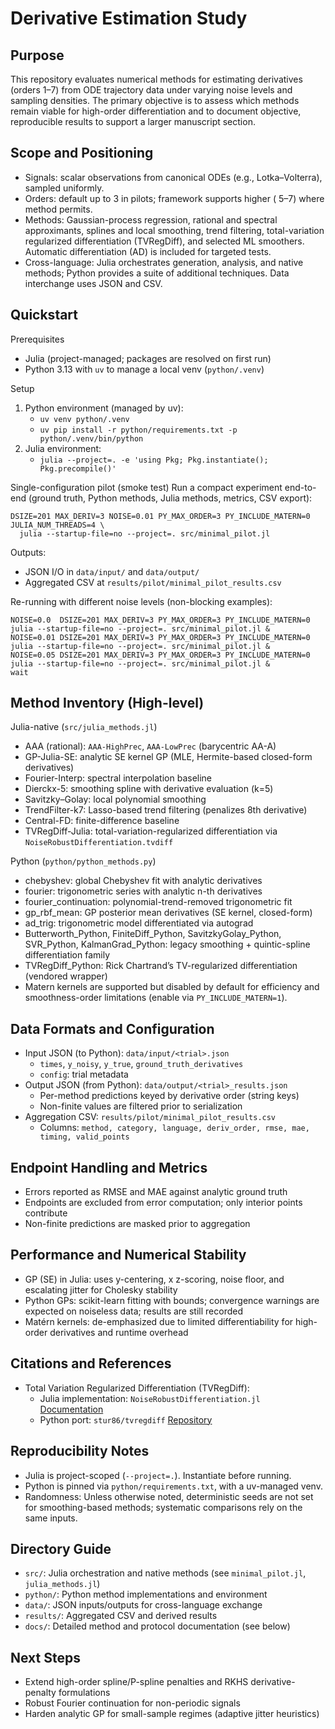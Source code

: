 Derivative Estimation Study
===========================

Purpose
-------
This repository evaluates numerical methods for estimating derivatives (orders 1–7) from ODE trajectory data under varying noise levels and sampling densities. The primary objective is to assess which methods remain viable for high-order differentiation and to document objective, reproducible results to support a larger manuscript section.

Scope and Positioning
---------------------
- Signals: scalar observations from canonical ODEs (e.g., Lotka–Volterra), sampled uniformly.
- Orders: default up to 3 in pilots; framework supports higher (
  5–7) where method permits.
- Methods: Gaussian-process regression, rational and spectral approximants, splines and local smoothing, trend filtering, total-variation regularized differentiation (TVRegDiff), and selected ML smoothers. Automatic differentiation (AD) is included for targeted tests.
- Cross-language: Julia orchestrates generation, analysis, and native methods; Python provides a suite of additional techniques. Data interchange uses JSON and CSV.

Quickstart
----------
Prerequisites
- Julia (project-managed; packages are resolved on first run)
- Python 3.13 with `uv` to manage a local venv (`python/.venv`)

Setup
1) Python environment (managed by uv):
   - `uv venv python/.venv`
   - `uv pip install -r python/requirements.txt -p python/.venv/bin/python`
2) Julia environment:
   - `julia --project=. -e 'using Pkg; Pkg.instantiate(); Pkg.precompile()'`

Single-configuration pilot (smoke test)
Run a compact experiment end-to-end (ground truth, Python methods, Julia methods, metrics, CSV export):
```
DSIZE=201 MAX_DERIV=3 NOISE=0.01 PY_MAX_ORDER=3 PY_INCLUDE_MATERN=0 JULIA_NUM_THREADS=4 \
  julia --startup-file=no --project=. src/minimal_pilot.jl
```
Outputs:
- JSON I/O in `data/input/` and `data/output/`
- Aggregated CSV at `results/pilot/minimal_pilot_results.csv`

Re-running with different noise levels (non-blocking examples):
```
NOISE=0.0  DSIZE=201 MAX_DERIV=3 PY_MAX_ORDER=3 PY_INCLUDE_MATERN=0 julia --startup-file=no --project=. src/minimal_pilot.jl &
NOISE=0.01 DSIZE=201 MAX_DERIV=3 PY_MAX_ORDER=3 PY_INCLUDE_MATERN=0 julia --startup-file=no --project=. src/minimal_pilot.jl &
NOISE=0.05 DSIZE=201 MAX_DERIV=3 PY_MAX_ORDER=3 PY_INCLUDE_MATERN=0 julia --startup-file=no --project=. src/minimal_pilot.jl &
wait
```

Method Inventory (High-level)
-----------------------------
Julia-native (`src/julia_methods.jl`)
- AAA (rational): `AAA-HighPrec`, `AAA-LowPrec` (barycentric AA-A)
- GP-Julia-SE: analytic SE kernel GP (MLE, Hermite-based closed-form derivatives)
- Fourier-Interp: spectral interpolation baseline
- Dierckx-5: smoothing spline with derivative evaluation (k=5)
- Savitzky–Golay: local polynomial smoothing
- TrendFilter-k7: Lasso-based trend filtering (penalizes 8th derivative)
- Central-FD: finite-difference baseline
- TVRegDiff-Julia: total-variation-regularized differentiation via `NoiseRobustDifferentiation.tvdiff`

Python (`python/python_methods.py`)
- chebyshev: global Chebyshev fit with analytic derivatives
- fourier: trigonometric series with analytic n-th derivatives
- fourier_continuation: polynomial-trend-removed trigonometric fit
- gp_rbf_mean: GP posterior mean derivatives (SE kernel, closed-form)
- ad_trig: trigonometric model differentiated via autograd
- Butterworth_Python, FiniteDiff_Python, SavitzkyGolay_Python, SVR_Python, KalmanGrad_Python: legacy smoothing + quintic-spline differentiation family
- TVRegDiff_Python: Rick Chartrand’s TV-regularized differentiation (vendored wrapper)
- Matern kernels are supported but disabled by default for efficiency and smoothness-order limitations (enable via `PY_INCLUDE_MATERN=1`).

Data Formats and Configuration
------------------------------
- Input JSON (to Python): `data/input/<trial>.json`
  - `times`, `y_noisy`, `y_true`, `ground_truth_derivatives`
  - `config`: trial metadata
- Output JSON (from Python): `data/output/<trial>_results.json`
  - Per-method predictions keyed by derivative order (string keys)
  - Non-finite values are filtered prior to serialization
- Aggregation CSV: `results/pilot/minimal_pilot_results.csv`
  - Columns: `method, category, language, deriv_order, rmse, mae, timing, valid_points`

Endpoint Handling and Metrics
-----------------------------
- Errors reported as RMSE and MAE against analytic ground truth
- Endpoints are excluded from error computation; only interior points contribute
- Non-finite predictions are masked prior to aggregation

Performance and Numerical Stability
-----------------------------------
- GP (SE) in Julia: uses y-centering, x z-scoring, noise floor, and escalating jitter for Cholesky stability
- Python GPs: scikit-learn fitting with bounds; convergence warnings are expected on noiseless data; results are still recorded
- Matérn kernels: de-emphasized due to limited differentiability for high-order derivatives and runtime overhead

Citations and References
------------------------
- Total Variation Regularized Differentiation (TVRegDiff):
  - Julia implementation: `NoiseRobustDifferentiation.jl` [Documentation](https://adrianhill.de/NoiseRobustDifferentiation.jl/dev/)
  - Python port: `stur86/tvregdiff` [Repository](https://github.com/stur86/tvregdiff)

Reproducibility Notes
---------------------
- Julia is project-scoped (`--project=.`). Instantiate before running.
- Python is pinned via `python/requirements.txt`, with a uv-managed venv.
- Randomness: Unless otherwise noted, deterministic seeds are not set for smoothing-based methods; systematic comparisons rely on the same inputs.

Directory Guide
---------------
- `src/`: Julia orchestration and native methods (see `minimal_pilot.jl`, `julia_methods.jl`)
- `python/`: Python method implementations and environment
- `data/`: JSON inputs/outputs for cross-language exchange
- `results/`: Aggregated CSV and derived results
- `docs/`: Detailed method and protocol documentation (see below)

Next Steps
----------
- Extend high-order spline/P-spline penalties and RKHS derivative-penalty formulations
- Robust Fourier continuation for non-periodic signals
- Harden analytic GP for small-sample regimes (adaptive jitter heuristics)


